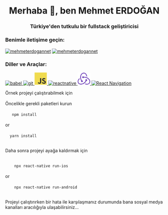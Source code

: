 <h1 align="center">Merhaba 👋, ben Mehmet ERDOĞAN</h1>
<h3 align="center">Türkiye'den tutkulu bir fullstack geliştiricisi</h3>

<h3 align="left">Benimle iletişime geçin: </h3>
<p align="left">
<a href="https://fb.com/mehmeterdogannet" target="blank"><img align="center" src="https://raw.githubusercontent.com/rahuldkjain/github-profile-readme-generator/master/src/images/icons/Social/facebook.svg" alt="mehmeterdogannet" height="30" width="40" /></a>
<a href="https://instagram.com/mehmeterdogannet" target="boş"><img align="center" src="https://raw.githubusercontent.com/rahuldkjain/github-profile-readme-generator/master/src/images/icons/Social/instagram.svg" alt="mehmeterdogannet" height="30" width="40" /></a>
</p >

<h3 align="left">Diller ve Araçlar:</h3>
<p align="left"> <a href="https://babeljs.io/" target="_blank" rel="noreferrer"> <img src="https://www.vectorlogo.zone/logos/babeljs/babeljs-icon.svg" alt="babel" width="40" height="40"/> </a> <a href="https://git-scm.com/" target="_blank" rel="noreferrer"> <img src="https://www.vectorlogo.zone/logos/git-scm/git-scm-icon.svg" alt="git" width="40" height="40" /> </a> <a href="https://developer.mozilla.org/en-US/docs/Web/JavaScript" target="_blank" rel="noreferrer"> <img src="https://raw.githubusercontent.com/devicons/devicon/master/icons/javascript/javascript-original.svg" alt="javascript" width="40" height="40"/> </a> <a href="https://reactnative.dev/" target="_blank" rel="noreferrer"> <img src="https://reactnative.dev/img/header_logo.svg" alt="reactnative" width="40" height="40"/> </a> <a href="https://redux.js.org" target="_blank" rel="noreferrer"> <img src="https://raw.githubusercontent.com/devicons/devicon/master/icons/redux/redux-original.svg" alt="redux" genişlik ="40" height="40"/> </a> <a href="https://reactnavigation.org/" target="_blank" rel="noreferrer"> <img src="https://reactnavigation.org/img/spiro.svg" alt="React Navigation" genişlik ="40" height="40"/> </a></p>


<p>
  Örnek projeyi çalıştırabilmek için  <br><br>
  Öncelikle gerekli paketleri kurun<br>
  <code>
   npm install
  </code> <br>or <br>
  <code>
  yarn install
  </code>
  <p>Daha sonra projeyi ayağa kaldırmak için </p>
  <code>
    npx react-native run-ios
  </code>
   <br>or<br>
   <code>
    npx react-native run-android 
  </code>
</p>
<p>
  Projeyi çalıştırırken bir hata ile karşılaşmanız durumunda bana sosyal medya kanalları aracılığıyla ulaşabilirsiniz...
</p>
